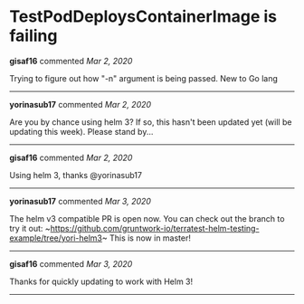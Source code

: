 # TestPodDeploysContainerImage is failing

**gisaf16** commented *Mar 2, 2020*

Trying to figure out how "-n" argument is being passed. New to Go lang
<br />
***


**yorinasub17** commented *Mar 2, 2020*

Are you by chance using helm 3? If so, this hasn't been updated yet (will be updating this week). Please stand by...
***

**gisaf16** commented *Mar 2, 2020*

Using helm 3, thanks @yorinasub17 
***

**yorinasub17** commented *Mar 3, 2020*

The helm v3 compatible PR is open now. You can check out the branch to try it out: ~https://github.com/gruntwork-io/terratest-helm-testing-example/tree/yori-helm3~ This is now in master!
***

**gisaf16** commented *Mar 3, 2020*

Thanks for quickly updating to work with Helm 3!
***

